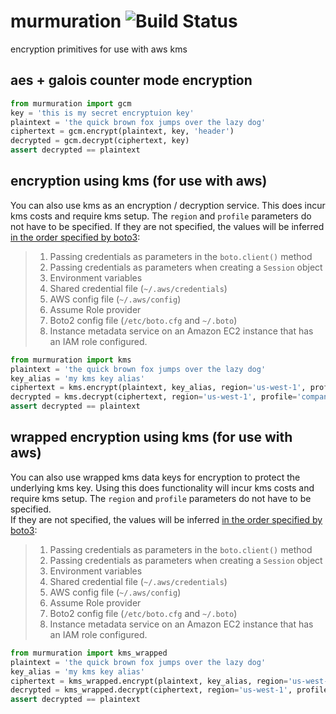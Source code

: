 # murmuration ![Build Status](https://codebuild.us-east-2.amazonaws.com/badges?uuid=eyJlbmNyeXB0ZWREYXRhIjoiWk1NT3pKUUVNRXJ1THFrd2ZncTBRRlVWNGl5Nmk3czJKU21ldEpOMmJHV0NRYjBoK2lESUFuWnAyS3FtMUQwakU1bW95MXlsYW9SZy9KakxER1RsemNVPSIsIml2UGFyYW1ldGVyU3BlYyI6InVJdlBpMnBMYTBRNHhQa0siLCJtYXRlcmlhbFNldFNlcmlhbCI6MX0%3D&branch=master)
encryption primitives for use with aws kms

## aes + galois counter mode encryption

```python
from murmuration import gcm
key = 'this is my secret encryptuion key'
plaintext = 'the quick brown fox jumps over the lazy dog'
ciphertext = gcm.encrypt(plaintext, key, 'header')
decrypted = gcm.decrypt(ciphertext, key)
assert decrypted == plaintext
```

## encryption using kms (for use with aws)

You can also use kms as an encryption / decryption service.  This does
incur kms costs and require kms setup.  The `region` and `profile` parameters
do not have to be specified.  If they are not specified, the values will
be inferred [in the order specified by boto3](https://boto3.amazonaws.com/v1/documentation/api/latest/guide/configuration.html#configuring-credentials):


>  1. Passing credentials as parameters in the `boto.client()` method
>  2. Passing credentials as parameters when creating a `Session` object
>  3. Environment variables
>  4. Shared credential file (`~/.aws/credentials`)
>  5. AWS config file (`~/.aws/config`)
>  6. Assume Role provider
>  7. Boto2 config file (`/etc/boto.cfg` and `~/.boto`)
>  8. Instance metadata service on an Amazon EC2 instance 
>     that has an IAM role configured.

```python
from murmuration import kms
plaintext = 'the quick brown fox jumps over the lazy dog'
key_alias = 'my kms key alias'
ciphertext = kms.encrypt(plaintext, key_alias, region='us-west-1', profile='company')
decrypted = kms.decrypt(ciphertext, region='us-west-1', profile='company')
assert decrypted == plaintext
```

## wrapped encryption using kms (for use with aws)

You can also use wrapped kms data keys for encryption to protect the underlying
kms key.  Using this does functionality will incur kms costs and require kms 
setup.  The `region` and `profile` parameters do not have to be specified.  
If they are not specified, the values will
be inferred [in the order specified by boto3](https://boto3.amazonaws.com/v1/documentation/api/latest/guide/configuration.html#configuring-credentials):


>  1. Passing credentials as parameters in the `boto.client()` method
>  2. Passing credentials as parameters when creating a `Session` object
>  3. Environment variables
>  4. Shared credential file (`~/.aws/credentials`)
>  5. AWS config file (`~/.aws/config`)
>  6. Assume Role provider
>  7. Boto2 config file (`/etc/boto.cfg` and `~/.boto`)
>  8. Instance metadata service on an Amazon EC2 instance 
>     that has an IAM role configured.

```python
from murmuration import kms_wrapped
plaintext = 'the quick brown fox jumps over the lazy dog'
key_alias = 'my kms key alias'
ciphertext = kms_wrapped.encrypt(plaintext, key_alias, region='us-west-1', profile='company')
decrypted = kms_wrapped.decrypt(ciphertext, region='us-west-1', profile='company')
assert decrypted == plaintext
```
